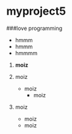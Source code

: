 # myproject5


###love programming

- hmmm
- hmmm
- hmmmm

1. **moiz**

1. moiz
   - moiz
     - moiz
     
2. moiz
   - moiz
   - moiz
